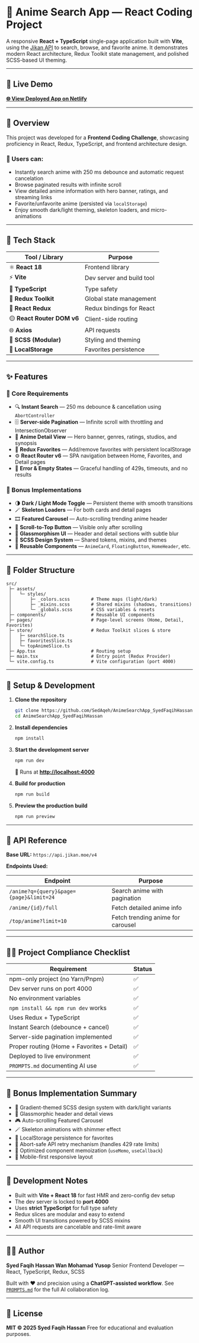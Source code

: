 # 🎌 Anime Search App — React Coding Project

A responsive **React + TypeScript** single-page application built with **Vite**, using the [Jikan API](https://docs.api.jikan.moe/) to search, browse, and favorite anime.
It demonstrates modern React architecture, Redux Toolkit state management, and polished SCSS-based UI theming.

---

## 🚀 Live Demo

[**🌐 View Deployed App on Netlify**](https://animesearchappsyedfaqih.netlify.app)

---

## 🧠 Overview

This project was developed for a **Frontend Coding Challenge**, showcasing proficiency in React, Redux, TypeScript, and frontend architecture design.

### 👾 Users can:

- Instantly search anime with 250 ms debounce and automatic request cancelation
- Browse paginated results with infinite scroll
- View detailed anime information with hero banner, ratings, and streaming links
- Favorite/unfavorite anime (persisted via `localStorage`)
- Enjoy smooth dark/light theming, skeleton loaders, and micro-animations

---

## 🧪 Tech Stack

| Tool / Library              | Purpose                   |
| --------------------------- | ------------------------- |
| ⚛️ **React 18**             | Frontend library          |
| ⚡ **Vite**                 | Dev server and build tool |
| 🧪 **TypeScript**           | Type safety               |
| 🧣 **Redux Toolkit**        | Global state management   |
| 🧠 **React Redux**          | Redux bindings for React  |
| 🟡️ **React Router DOM v6** | Client-side routing       |
| 🌐 **Axios**                | API requests              |
| 🎨 **SCSS (Modular)**       | Styling and theming       |
| 💾 **LocalStorage**         | Favorites persistence     |

---

## ✨ Features

### 🧬 Core Requirements

- 🔍 **Instant Search** — 250 ms debounce & cancellation using `AbortController`
- 🗄️ **Server-side Pagination** — Infinite scroll with throttling and IntersectionObserver
- 🔄 **Anime Detail View** — Hero banner, genres, ratings, studios, and synopsis
- 💖 **Redux Favorites** — Add/remove favorites with persistent localStorage
- ⚙️ **React Router v6** — SPA navigation between Home, Favorites, and Detail pages
- 💬 **Error & Empty States** — Graceful handling of 429s, timeouts, and no results

### 🎁 Bonus Implementations

- 🌗 **Dark / Light Mode Toggle** — Persistent theme with smooth transitions
- 🪄 **Skeleton Loaders** — For both cards and detail pages
- 🎞️ **Featured Carousel** — Auto-scrolling trending anime header
- 🦴 **Scroll-to-Top Button** — Visible only after scrolling
- 🦱 **Glassmorphism UI** — Header and detail sections with subtle blur
- 🧩 **SCSS Design System** — Shared tokens, mixins, and themes
- 🦉 **Reusable Components** — `AnimeCard`, `FloatingButton`, `HomeHeader`, etc.

---

## 📁 Folder Structure

```
src/
 ├─ assets/
 │   └─ styles/
 │       ├─ _colors.scss        # Theme maps (light/dark)
 │       ├─ _mixins.scss        # Shared mixins (shadows, transitions)
 │       └─ _globals.scss       # CSS variables & resets
 ├─ components/                 # Reusable UI components
 ├─ pages/                      # Page-level screens (Home, Detail, Favorites)
 ├─ store/                      # Redux Toolkit slices & store
 │   ├─ searchSlice.ts
 │   ├─ favoritesSlice.ts
 │   └─ topAnimeSlice.ts
 ├─ App.tsx                     # Routing setup
 ├─ main.tsx                    # Entry point (Redux Provider)
 └─ vite.config.ts              # Vite configuration (port 4000)
```

---

## 🤩 Setup & Development

1. **Clone the repository**

   ```bash
   git clone https://github.com/SedAqeh/AnimeSearchApp_SyedFaqihHassan.git
   cd AnimeSearchApp_SyedFaqihHassan
   ```

2. **Install dependencies**

   ```bash
   npm install
   ```

3. **Start the development server**

   ```bash
   npm run dev
   ```

   🔗 Runs at **[http://localhost:4000](http://localhost:4000)**

4. **Build for production**

   ```bash
   npm run build
   ```

5. **Preview the production build**

   ```bash
   npm run preview
   ```

---

## 🟞️ API Reference

**Base URL:**
`https://api.jikan.moe/v4`

**Endpoints Used:**

| Endpoint                                | Purpose                           |
| --------------------------------------- | --------------------------------- |
| `/anime?q={query}&page={page}&limit=24` | Search anime with pagination      |
| `/anime/{id}/full`                      | Fetch detailed anime info         |
| `/top/anime?limit=10`                   | Fetch trending anime for carousel |

---

## 🧙‍♂️ Project Compliance Checklist

| Requirement                                | Status |
| ------------------------------------------ | ------ |
| npm-only project (no Yarn/Pnpm)            | ✅     |
| Dev server runs on port 4000               | ✅     |
| No environment variables                   | ✅     |
| `npm install && npm run dev` works         | ✅     |
| Uses Redux + TypeScript                    | ✅     |
| Instant Search (debounce + cancel)         | ✅     |
| Server-side pagination implemented         | ✅     |
| Proper routing (Home + Favorites + Detail) | ✅     |
| Deployed to live environment               | ✅     |
| `PROMPTS.md` documenting AI use            | ✅     |

---

## 📏 Bonus Implementation Summary

- 🌈 Gradient-themed SCSS design system with dark/light variants
- 🦊 Glassmorphic header and detail views
- 🎮 Auto-scrolling Featured Carousel
- 🪄 Skeleton animations with shimmer effect
- 💾 LocalStorage persistence for favorites
- 🧠 Abort-safe API retry mechanism (handles 429 rate limits)
- 🦈 Optimized component memoization (`useMemo`, `useCallback`)
- 📱 Mobile-first responsive layout

---

## 🧠 Development Notes

- Built with **Vite + React 18** for fast HMR and zero-config dev setup
- The dev server is locked to **port 4000** 
- Uses **strict TypeScript** for full type safety
- Redux slices are modular and easy to extend
- Smooth UI transitions powered by SCSS mixins
- All API requests are cancelable and rate-limit aware

---

## 👨‍💻 Author

**Syed Faqih Hassan Wan Mohamad Yusop**
Senior Frontend Developer — React, TypeScript, Redux, SCSS

Built with ❤️ and precision using a **ChatGPT-assisted workflow**.
See [`PROMPTS.md`](./PROMPTS.md) for the full AI collaboration log.

---

## 🏁 License

**MIT © 2025 Syed Faqih Hassan**
Free for educational and evaluation purposes.
